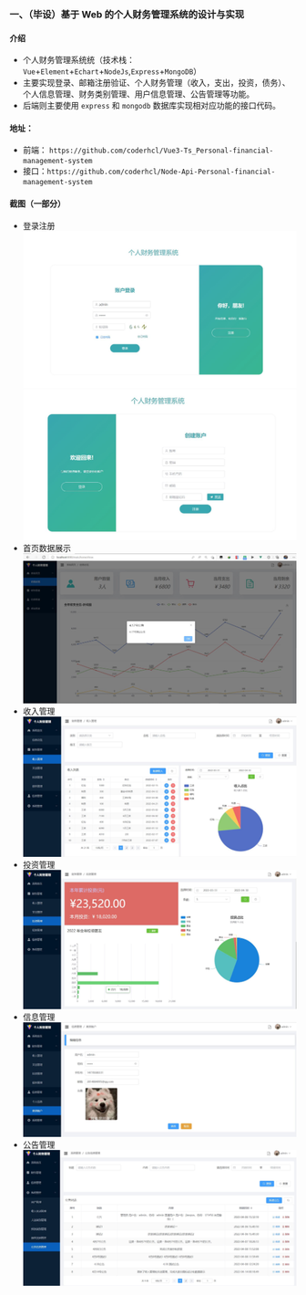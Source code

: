 ### 一、（毕设）基于 Web 的个人财务管理系统的设计与实现

#### 介绍

- 个人财务管理系统统（技术栈：`Vue`+`Element`+`Echart`+`NodeJs`,`Express`+`MongoDB`）
- 主要实现登录、邮箱注册验证、个人财务管理（收入，支出，投资，债务）、个人信息管理、财务类别管理、用户信息管理、公告管理等功能。
- 后端则主要使用 `express` 和 `mongodb` 数据库实现相对应功能的接口代码。

#### 地址：

- 前端： `https://github.com/coderhcl/Vue3-Ts_Personal-financial-management-system`
- 接口：`https://github.com/coderhcl/Node-Api-Personal-financial-management-system`

#### 截图（一部分）

- 登录注册 
![](https://github.com/coderhcl/pic/blob/main/1.JPG)
![](https://github.com/coderhcl/pic/blob/main/2.JPG)
- 首页数据展示
![](https://github.com/coderhcl/pic/blob/main/4.JPG)
- 收入管理
![](https://github.com/coderhcl/pic/blob/main/6.JPG)
- 投资管理
![](https://github.com/coderhcl/pic/blob/main/8-1.JPG)
- 信息管理
![](https://github.com/coderhcl/pic/blob/main/11.JPG)
- 公告管理
![](https://github.com/coderhcl/pic/blob/main/17.JPG)

